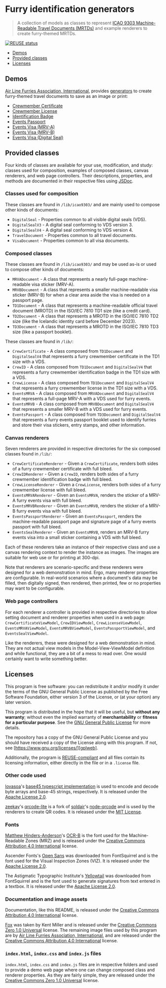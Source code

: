 <!--
  SPDX-FileCopyrightText: 2023 Don Geronimo <https://sentamal.in/>
  SPDX-License-Identifier: CC-BY-4.0
-->

# Furry identification generators

> A collection of models as classes to represent [ICAO 9303 Machine-Readable Travel Documents (MRTDs)][icao9303] and example renderers to create furry-themed MRTDs.

[![REUSE status](https://api.reuse.software/badge/github.com/sentamalin/alfa-id-generator)](https://api.reuse.software/info/github.com/sentamalin/alfa-id-generator)

* [Demos](#demos)
* [Provided classes](#provided-classes)
* [Licenses](#licenses)

## Demos

[Air Line Furries Association, International][alfa], provides [generators](https://generator.airlinefurries.com) to create furry-themed travel documents to save as an image or print:

* [Crewmember Certificate](https://generator.airlinefurries.com/crew-certificate/)
* [Crewmember License](https://generator.airlinefurries.com/crew-license/)
* [Identification Badge](https://generator.airlinefurries.com/id-badge/)
* [Events Passport](https://generator.airlinefurries.com/events-passport/)
* [Events Visa (MRV-A)](https://generator.airlinefurries.com/events-mrva/)
* [Events Visa (MRV-B)](https://generator.airlinefurries.com/events-mrvb/)
* [Events Visa (Digital Seal)](https://generator.airlinefurries.com/events-seal/)

## Provided classes

Four kinds of classes are available for your use, modification, and study: classes used for composition, examples of composed classes, canvas renderers, and web page controllers. Their descriptions, properties, and methods are documented in their respective files using [JSDoc][jsdoc].

### Classes used for composition

These classes are found in `/lib/icao9303/` and are mainly used to compose other kinds of documents:

* `DigitalSeal` - Properties common to all visible digital seals (VDS).
* `DigitalSealV3` - A digital seal conforming to VDS version 3.
* `DigitalSealV4` - A digital seal conforming to VDS version 4.
* `TravelDocument` - Properties common to all travel documents.
* `VisaDocument` - Properties common to all visa documents.

### Composed classes

These classes are found in `/lib/icao9303/` and may be used as-is or used to compose other kinds of documents:

* `MRVADocument` - A class that represents a nearly full-page machine-readable visa sticker (MRV-A).
* `MRVBDocument` - A class that represents a smaller machine-readable visa sticker (MRV-B) for when a clear area aside the visa is needed on a passport page.
* `TD1Document` - A class that represents a machine-readable official travel document (MROTD) in the ISO/IEC 7810 TD1 size (like a credit card).
* `TD2Document` - A class that represents a MROTD in the ISO/IEC 7810 TD2 size (like the Icelandic identity card before December 2023).
* `TD3Document` - A class that represents a MROTD in the ISO/IEC 7810 TD3 size (like a passport booklet).

These classes are found in `/lib/`:

* `CrewCertificate` - A class composed from `TD1Document` and `DigitalSealV4` that represents a furry crewmember certificate in the TD1 size with a VDS.
* `CrewID` - A class composed from `TD1Document` and `DigitalSealV4` that represents a furry crewmember identification badge in the TD1 size with a VDS.
* `CrewLicense` - A class composed from `TD1Document` and `DigitalSealV4` that represents a furry crewmember license in the TD1 size with a VDS.
* `EventsMRVA` - A class composed from `MRVADocument` and `DigitalSealV4` that represents a full-page MRV-A with a VDS used for furry events.
* `EventsMRVB` - A class composed from `MRVBDocument` and `DigitalSealV4` that represents a smaller MRV-B with a VDS used for furry events.
* `EventsPassport` - A class composed from `TD3Document` and `DigitalSealV4` that represents a furry events passport booklet used to identify furries and store their visa stickers, entry stamps, and other information.

### Canvas renderers

Seven renderers are provided in respective directories for the six composed classes found in `/lib/`:

* `CrewCertificateRenderer` - Given a `CrewCertificate`, renders both sides of a furry crewmember certificate with full bleed.
* `CrewIDRenderer` - Given a `CrewID`, renders both sides of a furry crewmember identification badge with full bleed.
* `CrewLicenseRenderer` - Given a `CrewLicense`, renders both sides of a furry crewmember license with full bleed.
* `EventsMRVARenderer` - Given an `EventsMRVA`, renders the sticker of a MRV-A furry events visa with full bleed.
* `EventsMRVBRenderer` - Given an `EventsMRVB`, renders the sticker of a MRV-B furry events visa with full bleed.
* `EventsPassportRenderer` - Given an `EventsPassport`, renders the machine-readable passport page and signature page of a furry events passport with full bleed.
* `EventsSealRenderer` - Given an `EventsMRVB`, renders an MRV-B furry events visa into a small sticker containing a VDS with full bleed.

Each of these renderers take an instance of their respective class and use a canvas rendering context to render the instance as images. The images are suitable for web use or for printing at 300-dpi.

Note that renderers are scenario-specific and these renderers were designed for a web demonstration in mind. Ergo, many renderer properties are configurable. In real-world scenarios where a document's data may be filled, then digitally signed, then rendered, then printed, few or no properties may want to be configurable.

### Web page controllers

For each renderer a controller is provided in respective directories to allow setting document and renderer properties when used in a web page: `CrewCertificateViewModel`, `CrewIDViewModel`, `CrewLicenseViewModel`, `EventsMRVAViewModel`, `EventsMRVBViewModel`, `EventsPassportViewModel`, and `EventsSealViewModel`.

Like the renderers, these were designed for a web demonstration in mind. They are not actual view models in the Model-View-ViewModel definition and while functional, they are a bit of a mess to read over. One would certainly want to write something better.

## Licenses

This program is free software: you can redistribute it and/or modify it under the terms of the GNU General Public License as published by the Free Software Foundation, either version 3 of the License, or (at your option) any later version.

This program is distributed in the hope that it will be useful, but **without any warranty**; without even the implied warranty of  **merchantability** or **fitness for a particular purpose**. See the [GNU General Public License][gpl] for more details.

The repository has a copy of the GNU General Public License and you should have received a copy of the License along with this program. If not, see [https://www.gnu.org/licenses/][gplweb].

Additionally, the program is [REUSE-compliant][reuse] and all files contain its licensing information, either directly in the file or in a `.license` file.

### Other code used

[lovasoa][lovasoa]'s [base45 typescript implementation][base45] is used to encode and decode byte arrays and base-45 strings, respectively. It is released under the [Apache License 2.0][apache].

[zeekay][zeekay]'s [qrcode-lite][qrcodeLite] is a fork of [soldair][soldair]'s [node-qrcode][nodeQrcode] and is used by the renderers to create QR codes. It is released under the [MIT License][mit].

### Fonts

[Matthew Hinders-Anderson][matthew]'s [OCR-B][ocrb] is the font used for the Machine-Readable Zones (MRZ) and is released under the [Creative Commons Attribution 4.0 International][cc4] license.

Ascender Fonts's [Open Sans][opensans] was downloaded from FontSquirrel and is the font used for the Visual Inspection Zones (VIZ). It is released under the [Apache License 2.0][apache].

The Astigmatic Typographic Institute's [Yellowtail][yellowtail] was downloaded from FontSquirrel and is the font used to generate signatures from text entered in a textbox. It is released under the [Apache License 2.0][apache].

### Documentation and image assets

Documentation, like this README, is released under the [Creative Commons Attribution 4.0 International][cc4] license.

[Fox][fox] was taken by Kent Miller and is released under the [Creative Commons Zero 1.0 Universal][cc0] license. The remaining image files used by this program are by [Air Line Furries Association, International][alfa], and are released under the [Creative Commons Attribution 4.0 International][cc4] license.

### `index.html`, `index.css` and `index.js` files

`index.html`, `index.css` and `index.js` files are in respective folders and used to provide a demo web page where one can change composed class and renderer properties. As they are fairly simple, they are released under the [Creative Commons Zero 1.0 Universal][cc0] license.

[alfa]: https://airlinefurries.com/
[apache]: ./LICENSES/Apache-2.0.txt
[base45]: https://github.com/lovasoa/base45-ts
[cc0]: ./LICENSES/CC0-1.0.txt
[cc4]: ./LICENSES/CC-BY-4.0.txt
[fox]: https://www.flickr.com/photos/57557144@N06/5302090111
[gpl]: ./LICENSES/GPL-3.0-or-later.txt
[gplweb]: https://www.gnu.org/licenses/
[icao9303]: https://www.icao.int/publications/pages/publication.aspx?docnum=9303
[jsdoc]: https://jsdoc.app/
[lovasoa]: https://github.com/lovasoa
[matthew]: https://wehtt.am/
[mit]: ./LICENSES/MIT.txt
[nodeQrcode]: https://github.com/soldair/node-qrcode
[ocrb]: https://web.archive.org/web/20190328165040/https://wehtt.am/ocr-b/
[opensans]: https://www.fontsquirrel.com/fonts/open-sans
[qrcodeLite]: https://github.com/zeekay/qrcode-lite
[reuse]: https://reuse.software/
[soldair]: https://github.com/soldair
[yellowtail]: https://www.fontsquirrel.com/fonts/yellowtail
[zeekay]: https://github.com/zeekay
